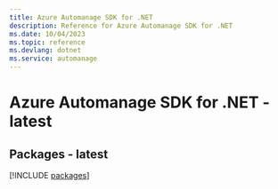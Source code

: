 ```yaml
---
title: Azure Automanage SDK for .NET
description: Reference for Azure Automanage SDK for .NET
ms.date: 10/04/2023
ms.topic: reference
ms.devlang: dotnet
ms.service: automanage
---
```

# Azure Automanage SDK for .NET - latest
## Packages - latest
[!INCLUDE [packages](automanage-index.md)]